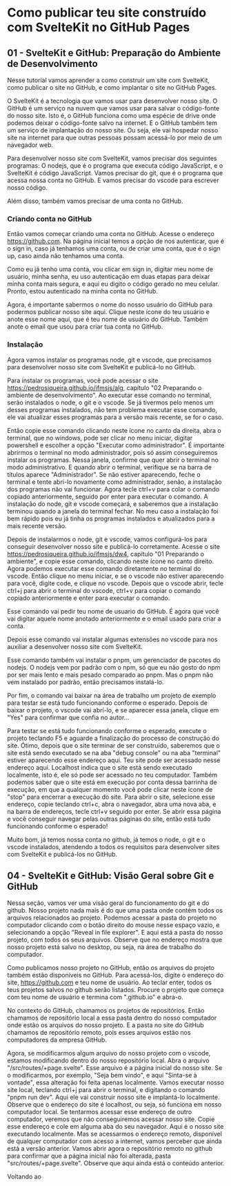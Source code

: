 # Como publicar teu site construído com SvelteKit no GitHub Pages

## 01 - SvelteKit e GitHub: Preparação do Ambiente de Desenvolvimento

Nesse tutorial vamos aprender a como construir um site com SvelteKit, como publicar o site no GitHub, e como implantar o site no GitHub Pages.

O SvelteKit é a tecnologia que vamos usar para desenvolver nosso site. O GitHub é um serviço na nuvem que vamos usar para salvar o código-fonte do nosso site. Isto é, o GitHub funciona como uma espécie de drive onde podemos deixar o código-fonte salvo na internet. E o GitHub também tem um serviço de implantação do nosso site. Ou seja, ele vai hospedar nosso site na internet para que outras pessoas possam acessá-lo por meio de um navegador web.

Para desenvolver nosso site com SvelteKit, vamos precisar dos seguintes programas: O nodejs, que é o programa que executa código JavaScript, e o SvelteKit é código JavaScript. Vamos precisar do git, que é o programa que acessa nossa conta no GitHub. E vamos precisar do vscode para escrever nosso código.

Além disso, também vamos precisar de uma conta no GitHub.

### Criando conta no GitHub

Então vamos começar criando uma conta no GitHub. Acesse o endereço https://github.com. Na página inicial temos a opção de nos autenticar, que é o sign in, caso já tenhamos uma conta, ou de criar uma conta, que é o sign up, caso ainda não tenhamos uma conta.

Como eu já tenho uma conta, vou clicar em sign in, digitar meu nome de usuário, minha senha, eu uso autenticação em duas etapas para deixar minha conta mais segura, e aqui eu digito o código gerado no meu celular. Pronto, estou autenticado na minha conta no GitHub.

Agora, é importante sabermos o nome do nosso usuário do GitHub para podermos publicar nosso site aqui. Clique neste ícone do teu usuário e anote esse nome aqui, que é teu nome de usuário do GitHub. Também anote o email que usou para criar tua conta no GitHub.

### Instalação

Agora vamos instalar os programas node, git e vscode, que precisamos para desenvolver nosso site com SvelteKit e publicá-lo no GitHub.

Para instalar os programas, você pode acessar o site https://pedrosiqueira.github.io/ifmsjs/alg, capítulo "02 Preparando o ambiente de desenvolvimento". Ao executar esse comando no terminal, serão instalados o node, o git e o vscode. Se já tivermos pelo menos um desses programas instalados, não tem problema executar esse comando, ele vai atualizar esses programas para a versão mais recente, se for o caso.

Então copie esse comando clicando neste ícone no canto da direita, abra o terminal, que no windows, pode ser clicar no menu iniciar, digitar powershell e escolher a opção "Executar como administrador". É importante abrirmos o terminal no modo administrador, pois só assim conseguiremos instalar os programas. Nessa janela, confirme que quer abrir o terminal no modo administrativo. E quando abrir o terminal, verifique se na barra de títulos aparece "Administrador". Se não estiver aparecendo, feche o terminal e tente abrí-lo novamente como administrador, senão, a instalação dos programas não vai funcionar. Agora tecle ctrl+v para colar o comando copiado anteriormente, seguido por enter para executar o comando. A instalação do node, git e vscode começará, e saberemos que a instalação terminou quando a janela do terminal fechar. No meu caso a instalação foi bem rápido pois eu já tinha os programas instalados e atualizados para a mais recente versão.

Depois de instalarmos o node, git e vscode, vamos configurá-los para conseguir desenvolver nosso site e publicá-lo corretamente. Acesse o site https://pedrosiqueira.github.io/ifmsjs/dw4, capítulo "01 Preparando o ambiente", e copie esse comando, clicando neste ícone no canto direito. Agora podemos executar esse comando diretamente no terminal do vscode. Então clique no menu iniciar, e se o vscode não estiver aparecendo para você, digite code, e clique no vscode. Depois que o vscode abrir, tecle ctrl+j para abrir o terminal do vscode, ctrl+v para copiar o comando copiado anteriormente e enter para executar o comando.

Esse comando vai pedir teu nome de usuario do GitHub. É agora que você vai digitar aquele nome anotado anteriormente e o email usado para criar a conta.

Depois esse comando vai instalar algumas extensões no vscode para nos auxiliar a desenvolver nosso site com SvelteKit.

Esse comando também vai instalar o pnpm, um gerenciador de pacotes do nodejs. O nodejs vem por padrão com o npm, só que eu não gosto do npm por ser mais lento e mais pesado comparado ao pnpm. Mas o pnpm não vem instalado por padrão, então precisamos instalá-lo.

Por fim, o comando vai baixar na área de trabalho um projeto de exemplo para testar se está tudo funcionando conforme o esperado. Depois de baixar o projeto, o vscode vai abrí-lo, e se aparecer essa janela, clique em "Yes" para confirmar que confia no autor...

Para testar se está tudo funcionando conforme o esperado, execute o projeto teclando F5 e aguarde a finalização do processo de construção do site. Ótimo, depois que o site terminar de ser construído, saberemos que o site está sendo executado se na aba "debug console" ou na aba "terminal" estiver aparecendo esse endereço aqui. Teu site pode ser acessado nesse endereço aqui. Localhost indica que o site está sendo executado localmente, isto é, ele só pode ser acessado no teu computador. Também podemos saber que o site está em execução por conta dessa barrinha de execução, em que a qualquer momento você pode clicar neste ícone de "stop" para encerrar a execução do site. Para abrir o site, selecione esse endereço, copie teclando ctrl+c, abra o navegador, abra uma nova aba, e na barra de endereços, tecle ctrl+v seguido por enter. Se abrir essa página e você conseguir navegar pelas outras páginas do site, então está tudo funcionando conforme o esperado!

Muito bom, já temos nossa conta no github, já temos o node, o git e o vscode instalados, atendendo a todos os requisitos para desenvolver sites com SvelteKit e publicá-los no GitHub.

## 04 - SvelteKit e GitHub: Visão Geral sobre Git e GitHub

Nessa seção, vamos ver uma visão geral do funcionamento do git e do github. Nosso projeto nada mais é do que uma pasta onde contém todos os arquivos relacionados ao projeto. Podemos acessar a pasta do projeto no computador clicando com o botão direito do mouse nesse espaço vazio, e selecionando a opção "Reveal in file explorer". E aqui está a pasta do nosso projeto, com todos os seus arquivos. Observe que no endereço mostra que nosso projeto está salvo no desktop, ou seja, na área de trabalho do computador.

Como publicamos nosso projeto no GitHub, então os arquivos do projeto também estão disponíveis no GitHub. Para acessá-los, digite o endereço do site, https://github.com e teu nome de usuário. Ao teclar enter, todos os teus projetos salvos no github serão listados. Procure o projeto que começa com teu nome de usuário e termina com ".github.io" e abra-o.

No contexto do GitHub, chamamos os projetos de repositórios. Então chamamos de repositório local a essa pasta dentro do nosso computador onde estão os arquivos do nosso projeto. E a pasta no site do GitHub chamamos de repositório remoto, pois esses arquivos estão nos computadores da empresa GitHub.

Agora, se modificarmos algum arquivo do nosso projeto com o vscode, estamos modificando dentro do nosso repositório local. Abra o arquivo "/src/routes/+page.svelte". Esse arquivo é a página inicial do nosso site. Se o modificarmos, por exemplo, "Seja bem vindo", e aqui "Sinta-se à vontade", essa alteração foi feita apenas localmente. Vamos executar nosso site local, teclando ctrl+j para abrir o terminal, e digitando o comando "pnpm run dev". Aqui ele vai construir nosso site e implantá-lo localmente. Observe que o endereço do site é localhost, ou seja, só funciona em nosso computador local. Se tentarmos acessar esse endereço de outro computador, veremos que não conseguiremos acessar nosso site. Copie esse endereço e cole em alguma aba do seu navegador. Aqui é o nosso site executando localmente. Mas se acessarmos o endereço remoto, disponível de qualquer computador com acesso a internet, vamos perceber que ainda está a versão anterior. Vamos abrir agora o repositório remoto no github para confirmar que a página inicial não foi alterada, pasta "src/routes/+page.svelte". Observe que aqui ainda está o conteúdo anterior.

Voltando ao 